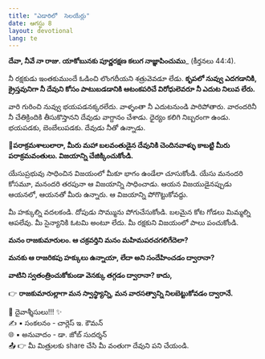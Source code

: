 ```yaml
---
title: "ఎడారిలో  సెలయేర్లు"
date: ఆగస్టు 8
layout: devotional
lang: te
---
```


**దేవా, నీవే నా రాజు. యాకోబునకు పూర్ణరక్షణ కలుగ నాజ్ఞాపించుము**_ (కీర్తనలు 44:4). 

నీ రక్షకుడు ఇంతకుముందే ఓడించి లొంగదీయని శత్రువెవడూ లేడు. **కృపలో నువ్వు ఎదగడానికి, క్రైస్తవునిగా నీ దేవుని కోసం పాటుబడడానికి ఆటంకపరిచే విరోధులెవరూ నీ ఎదుట నిలువ లేరు.**

వారి గురించి నువ్వు భయపడనక్కరలేదు. వాళ్ళంతా నీ ఎదుటనుండి పారిపోతారు. వారందరినీ నీ చేతిక్రిందికి తీసుకొస్తానని దేవుడు వాగ్దానం చేశాడు. ధైర్యం కలిగి నిబ్బరంగా ఉండు. భయపడకు, బెంబేలుపడకు. దేవుడు నీతో ఉన్నాడు.

**📖పరాక్రమశాలులారా, మీరు మహా బలవంతుడైన దేవునికి చెందినవాళ్ళు కాబట్టి మీరు పరాక్రమవంతులు. విజయాన్ని చేజిక్కించుకోండి.**

యేసుప్రభువు సాధించిన విజయంలో మీకూ భాగం ఉండేలా చూసుకోండి. యేసు మనందరి కోసమూ, మనందరి తరపునా ఆ విజయాన్ని సాధించాడు. ఆయన విజయుడైనప్పుడు ఆయనలో, ఆయనతో మీరు ఉన్నారు. ఆ విజయాన్ని పోగొట్టుకోవద్దు.

మీ హక్కుల్ని వదలకండి. దోపుడు సొమ్మును పోగుచేసుకోండి. బలమైన కోట గోడలు మిమ్మల్ని ఆపలేవు. మీ సైన్యానికి ఓటమి అంటూ లేదు. మీ రక్షకుని విజయంలో పాలు పంచుకోండి.

**మనం రాజకుమారులం. ఆ చక్రవర్తిని మనం మహిమపరచగలిగేదెలా?**

 **మనకు ఆ రాజరికపు హక్కులు ఉన్నాయా, లేదా అని సందేహించడం ద్వారానా?**

 **వాటిని స్వతంత్రించుకోకుండా వెనక్కు తగ్గడం ద్వారానా? కాదు,**

👉 **రాజకుమారుల్లాగా మన స్వాస్థ్యాన్ని, మన వారసత్వాన్ని నిలబెట్టుకోవడం ద్వారానే.**


<div class="blessing">🙏 <span class="bless-text">దైవాశ్శీసులు!!!</span> ✨</div>

<div class="credit">✍️ <span class="credit-text">▪ సంకలనం - చార్లెస్ ఇ. కౌమన్</span></div>
<div class="credit">🌐 <span class="credit-text">▪ అనువాదం - డా. జోబ్ సుదర్శన్</span></div>


<div class="share">📤 👉 <span class="share-text">మీ మిత్రులకు share చేసి మీ వంతుగా దేవుని పని చేయండి.</span></div>
